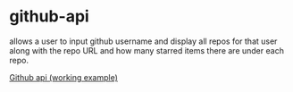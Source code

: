# github-api

allows a user to input github username and display all repos for that user along with the repo URL and how many starred items there are under each repo.

[Github api (working example)](http://www.franciscobenedict.com/__backup/myPortfolio/github-api/)
